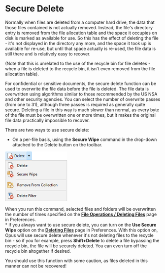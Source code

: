 # Secure Delete

Normally when files are deleted from a computer hard drive, the data that those files contained is not actually removed. Instead, the file's directory entry is removed from the file allocation table and the space it occupies on disk is marked as available for use. So this has the effect of deleting the file - it's not displayed in the directory any more, and the space it took up is available for re-use, but until that space actually is re-used, the file data is still there and is relatively easy to recover.

(Note that this is unrelated to the use of the recycle bin for file deletes - when a file is deleted to the recycle bin, it isn't even removed from the file allocation table).

For confidential or sensitive documents, the secure delete function can be used to overwrite the file data before the file is deleted. The file data is overwritten using algorithms similar to those recommended by the US NSA and other security agencies. You can select the number of overwrite passes (from one to 31), although three passes is required as generally quite secure. Deleting a file in this way is much slower than normal, as every byte of the file must be overwritten one or more times, but it makes the original file data practically impossible to recover.

There are two ways to use secure delete:

- On a per-file basis, using the **Secure Wipe** command in the drop-down attached to the Delete button on the toolbar.

![](/Manual/images/media/delete_dropdown.png)

When you run this command, selected files and folders will be overwritten the number of times specified on the **[File Operations / Deleting Files](/Manual/preferences/preferences_categories/file_operations/deleting_files.md)** page in Preferences.  
\* If you always want to use secure delete, you can turn on the **Use Secure Wipe** option on the **[Deleting Files](/Manual/preferences/preferences_categories/file_operations/deleting_files.md)** page in Preferences. With this option on, Opus will use secure delete whenever it's not deleting files to the recycle bin - so if you for example, press **Shift+Delete** to delete a file bypassing the recycle bin, the file will be securely deleted. You can even turn off the recycle bin altogether if desired.

You should use this function with some caution, as files deleted in this manner can not be recovered!
